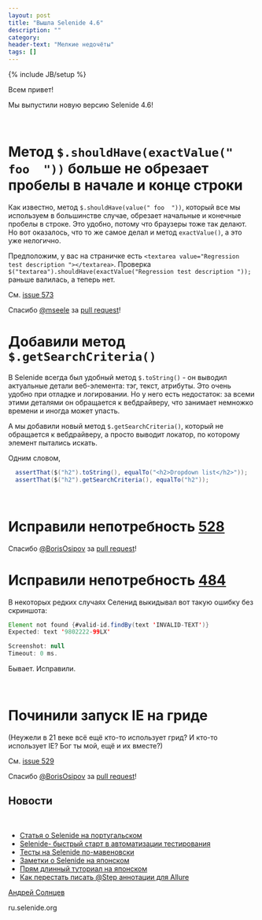 ```yaml
---
layout: post
title: "Вышла Selenide 4.6"
description: ""
category:
header-text: "Мелкие недочёты"
tags: []
---
```

{% include JB/setup %}
 
Всем привет!

Мы выпустили новую версию Selenide 4.6! 

<br>

# Метод `$.shouldHave(exactValue(" foo  "))` больше не обрезает пробелы в начале и конце строки

Как известно, метод `$.shouldHave(value(" foo  "))`, который все мы используем в большинстве случае, обрезает начальные и конечные пробелы в строке.
Это удобно, потому что браузеры тоже так делают. Но вот оказалось, что то же самое делал и метод `exactValue()`, а это уже нелогично.  

Предположим, у вас на страничке есть `<textarea value="Regression test description "></textarea>`.
Проверка `$("textarea").shouldHave(exactValue("Regression test description "));` раньше валилась, а теперь нет. 

См. [issue 573](https://github.com/selenide/selenide/issues/573)

Спасибо [@mseele](https://github.com/mseele) за [pull request](https://github.com/selenide/selenide/pull/578)!


# Добавили метод `$.getSearchCriteria()`

В Selenide всегда был удобный метод `$.toString()` - он выводил актуальные детали веб-элемента: тэг, текст, атрибуты. 
Это очень удобно при отладке и логировании. Но у него есть недостаток: за всеми этими деталями он обращается к вебдрайверу,
что занимает немножко времени и иногда может упасть. 

А мы добавили новый метод `$.getSearchCriteria()`, который не обращается к вебдрайверу, а просто выводит локатор, по которому
элемент пытались искать. 

Одним словом,

```java
  assertThat($("h2").toString(), equalTo("<h2>Dropdown list</h2>"));
  assertThat($("h2").getSearchCriteria(), equalTo("h2"));
``` 

<br>

# Исправили непотребность [528](https://github.com/selenide/selenide/issues/528)

Спасибо [@BorisOsipov](https://github.com/BorisOsipov) за [pull request](https://github.com/selenide/selenide/pull/530)!


# Исправили непотребность [484](https://github.com/selenide/selenide/issues/484)

В некоторых редких случаях Селенид выкидывал вот такую ошибку без скриншота:

```java
Element not found {#valid-id.findBy(text 'INVALID-TEXT')}
Expected: text '9802222-99LX'

Screenshot: null
Timeout: 0 ms.
```

Бывает. Исправили. 

<br/>

# Починили запуск IE на гриде

(Неужели в 21 веке всё ещё кто-то использует грид? И кто-то использует IE? Бог ты мой, ещё и их вместе?)

См. [issue 529](https://github.com/selenide/selenide/issues/529)

Спасибо [@BorisOsipov](https://github.com/BorisOsipov) за [pull request](https://github.com/selenide/selenide/pull/531)!


## Новости

<br>

* [Статья о Selenide на португальском](http://www.devmedia.com.br/api-selenide-desenvolvimento-de-testes-funcionais-em-java/33680)
* [Selenide- быстрый старт в автоматизации тестирования](http://www.autotest.org.ua/selenide-quick-start-in-automation-testing/)
* [Тесты на Selenide по-мавеновски](https://sweftt.com/en/2017/02/07/selenide-tests-maven-way/)
* [Заметки о Selenide на японском](http://qiita.com/radiocat/items/7440c4f8da2101e13761)
* [Прям длинный туториал на японском](http://codezine.jp/article/detail/10335)
* [Как перестать писать @Step аннотации для Allure](http://automation-remarks.com/2017/allure-without-annotations/)

[Андрей Солнцев](http://asolntsev.github.io/)

ru.selenide.org
